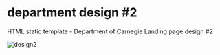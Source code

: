 # department design #2
HTML static template - Department of Carnegie Landing page design #2

![design2](https://user-images.githubusercontent.com/12013818/28138842-2c7f8414-6720-11e7-95bb-f2dbe2bd9de3.png)
